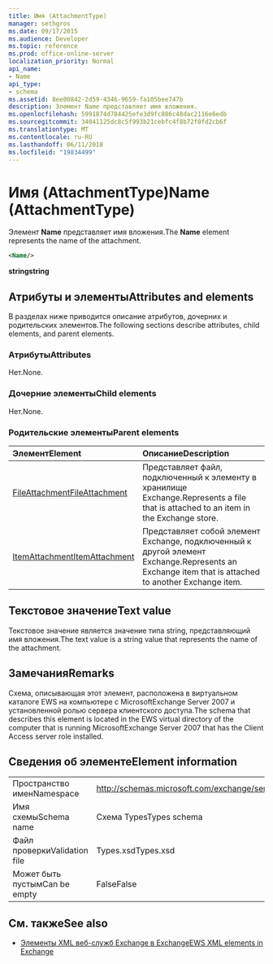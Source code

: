 ```yaml
---
title: Имя (AttachmentType)
manager: sethgros
ms.date: 09/17/2015
ms.audience: Developer
ms.topic: reference
ms.prod: office-online-server
localization_priority: Normal
api_name:
- Name
api_type:
- schema
ms.assetid: 8ee00842-2d59-4346-9659-fa105bee747b
description: Элемент Name представляет имя вложения.
ms.openlocfilehash: 5991874d784425efe3d9fc886c48dac2116e6edb
ms.sourcegitcommit: 34041125dc8c5f993b21cebfc4f8b72f0fd2cb6f
ms.translationtype: MT
ms.contentlocale: ru-RU
ms.lasthandoff: 06/11/2018
ms.locfileid: "19834499"
---
```

# <a name="name-attachmenttype"></a><span data-ttu-id="c8d9f-103">Имя (AttachmentType)</span><span class="sxs-lookup"><span data-stu-id="c8d9f-103">Name (AttachmentType)</span></span>

<span data-ttu-id="c8d9f-104">Элемент **Name** представляет имя вложения.</span><span class="sxs-lookup"><span data-stu-id="c8d9f-104">The **Name** element represents the name of the attachment.</span></span> 
  
```xml
<Name/>
```

<span data-ttu-id="c8d9f-105">**string**</span><span class="sxs-lookup"><span data-stu-id="c8d9f-105">**string**</span></span>

## <a name="attributes-and-elements"></a><span data-ttu-id="c8d9f-106">Атрибуты и элементы</span><span class="sxs-lookup"><span data-stu-id="c8d9f-106">Attributes and elements</span></span>

<span data-ttu-id="c8d9f-107">В разделах ниже приводится описание атрибутов, дочерних и родительских элементов.</span><span class="sxs-lookup"><span data-stu-id="c8d9f-107">The following sections describe attributes, child elements, and parent elements.</span></span>
  
### <a name="attributes"></a><span data-ttu-id="c8d9f-108">Атрибуты</span><span class="sxs-lookup"><span data-stu-id="c8d9f-108">Attributes</span></span>

<span data-ttu-id="c8d9f-109">Нет.</span><span class="sxs-lookup"><span data-stu-id="c8d9f-109">None.</span></span>
  
### <a name="child-elements"></a><span data-ttu-id="c8d9f-110">Дочерние элементы</span><span class="sxs-lookup"><span data-stu-id="c8d9f-110">Child elements</span></span>

<span data-ttu-id="c8d9f-111">Нет.</span><span class="sxs-lookup"><span data-stu-id="c8d9f-111">None.</span></span>
  
### <a name="parent-elements"></a><span data-ttu-id="c8d9f-112">Родительские элементы</span><span class="sxs-lookup"><span data-stu-id="c8d9f-112">Parent elements</span></span>

|<span data-ttu-id="c8d9f-113">**Элемент**</span><span class="sxs-lookup"><span data-stu-id="c8d9f-113">**Element**</span></span>|<span data-ttu-id="c8d9f-114">**Описание**</span><span class="sxs-lookup"><span data-stu-id="c8d9f-114">**Description**</span></span>|
|:-----|:-----|
|[<span data-ttu-id="c8d9f-115">FileAttachment</span><span class="sxs-lookup"><span data-stu-id="c8d9f-115">FileAttachment</span></span>](fileattachment.md) <br/> |<span data-ttu-id="c8d9f-116">Представляет файл, подключенный к элементу в хранилище Exchange.</span><span class="sxs-lookup"><span data-stu-id="c8d9f-116">Represents a file that is attached to an item in the Exchange store.</span></span>  <br/> |
|[<span data-ttu-id="c8d9f-117">ItemAttachment</span><span class="sxs-lookup"><span data-stu-id="c8d9f-117">ItemAttachment</span></span>](itemattachment.md) <br/> |<span data-ttu-id="c8d9f-118">Представляет собой элемент Exchange, подключенный к другой элемент Exchange.</span><span class="sxs-lookup"><span data-stu-id="c8d9f-118">Represents an Exchange item that is attached to another Exchange item.</span></span>  <br/> |
   
## <a name="text-value"></a><span data-ttu-id="c8d9f-119">Текстовое значение</span><span class="sxs-lookup"><span data-stu-id="c8d9f-119">Text value</span></span>

<span data-ttu-id="c8d9f-120">Текстовое значение является значение типа string, представляющий имя вложения.</span><span class="sxs-lookup"><span data-stu-id="c8d9f-120">The text value is a string value that represents the name of the attachment.</span></span>
  
## <a name="remarks"></a><span data-ttu-id="c8d9f-121">Замечания</span><span class="sxs-lookup"><span data-stu-id="c8d9f-121">Remarks</span></span>

<span data-ttu-id="c8d9f-122">Схема, описывающая этот элемент, расположена в виртуальном каталоге EWS на компьютере с MicrosoftExchange Server 2007 и установленной ролью сервера клиентского доступа.</span><span class="sxs-lookup"><span data-stu-id="c8d9f-122">The schema that describes this element is located in the EWS virtual directory of the computer that is running MicrosoftExchange Server 2007 that has the Client Access server role installed.</span></span>
  
## <a name="element-information"></a><span data-ttu-id="c8d9f-123">Сведения об элементе</span><span class="sxs-lookup"><span data-stu-id="c8d9f-123">Element information</span></span>

|||
|:-----|:-----|
|<span data-ttu-id="c8d9f-124">Пространство имен</span><span class="sxs-lookup"><span data-stu-id="c8d9f-124">Namespace</span></span>  <br/> |http://schemas.microsoft.com/exchange/services/2006/types  <br/> |
|<span data-ttu-id="c8d9f-125">Имя схемы</span><span class="sxs-lookup"><span data-stu-id="c8d9f-125">Schema name</span></span>  <br/> |<span data-ttu-id="c8d9f-126">Схема Types</span><span class="sxs-lookup"><span data-stu-id="c8d9f-126">Types schema</span></span>  <br/> |
|<span data-ttu-id="c8d9f-127">Файл проверки</span><span class="sxs-lookup"><span data-stu-id="c8d9f-127">Validation file</span></span>  <br/> |<span data-ttu-id="c8d9f-128">Types.xsd</span><span class="sxs-lookup"><span data-stu-id="c8d9f-128">Types.xsd</span></span>  <br/> |
|<span data-ttu-id="c8d9f-129">Может быть пустым</span><span class="sxs-lookup"><span data-stu-id="c8d9f-129">Can be empty</span></span>  <br/> |<span data-ttu-id="c8d9f-130">False</span><span class="sxs-lookup"><span data-stu-id="c8d9f-130">False</span></span>  <br/> |
   
## <a name="see-also"></a><span data-ttu-id="c8d9f-131">См. также</span><span class="sxs-lookup"><span data-stu-id="c8d9f-131">See also</span></span>

- [<span data-ttu-id="c8d9f-132">Элементы XML веб-служб Exchange в Exchange</span><span class="sxs-lookup"><span data-stu-id="c8d9f-132">EWS XML elements in Exchange</span></span>](ews-xml-elements-in-exchange.md)

